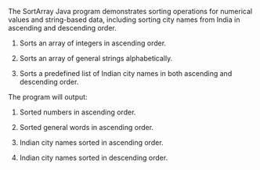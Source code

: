 The SortArray Java program demonstrates sorting operations for numerical values and string-based data, including sorting city names from India in ascending and descending order.

1. Sorts an array of integers in ascending order.

2. Sorts an array of general strings alphabetically.

3. Sorts a predefined list of Indian city names in both ascending and descending order.

The program will output:

1. Sorted numbers in ascending order.

2. Sorted general words in ascending order.

3. Indian city names sorted in ascending order.

4. Indian city names sorted in descending order.
